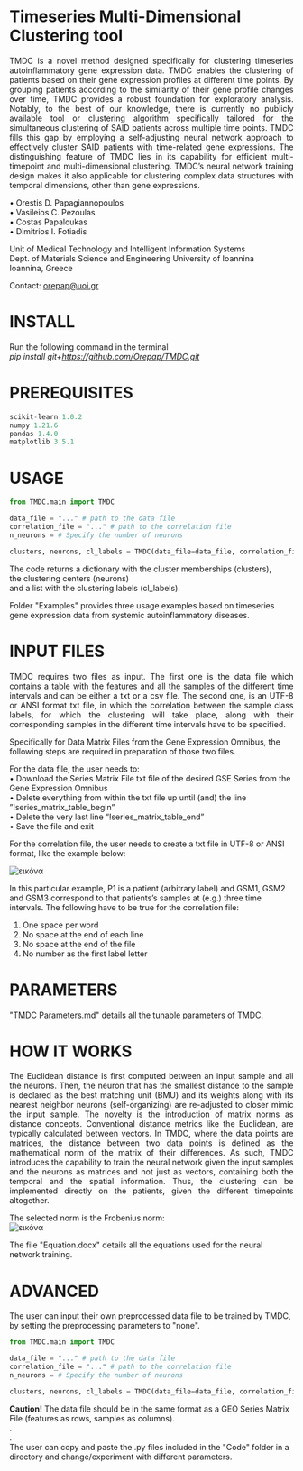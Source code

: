 # Timeseries Multi-Dimensional Clustering tool

<p align="justify">
TMDC is a novel method designed specifically for clustering timeseries autoinflammatory gene expression data. TMDC enables the clustering of patients based on their gene expression profiles at different time points. By grouping patients according to the similarity of their gene profile changes over time, TMDC provides a robust foundation for exploratory analysis. Notably, to the best of our knowledge, there is currently no publicly available tool or clustering algorithm specifically tailored for the simultaneous clustering of SAID patients across multiple time points. TMDC fills this gap by employing a self-adjusting neural network approach to effectively cluster SAID patients with time-related gene expressions. The distinguishing feature of TMDC lies in its capability for efficient multi-timepoint and multi-dimensional clustering. TMDC’s neural network training design makes it also applicable for clustering complex data structures with temporal dimensions, other than gene expressions. </p>

 
• Orestis D. Papagiannopoulos  
• Vasileios C. Pezoulas  
• Costas Papaloukas  
• Dimitrios I. Fotiadis  

Unit of Medical Technology and Intelligent Information Systems  
Dept. of Materials Science and Engineering
University of Ioannina   
Ioannina, Greece

Contact: orepap@uoi.gr

# INSTALL

Run the following command in the terminal  
_pip install git+https://github.com/Orepap/TMDC.git_


# PREREQUISITES
```python
scikit-learn 1.0.2
numpy 1.21.6
pandas 1.4.0
matplotlib 3.5.1
```

# USAGE
```python
from TMDC.main import TMDC

data_file = "..." # path to the data file
correlation_file = "..." # path to the correlation file
n_neurons = # Specify the number of neurons

clusters, neurons, cl_labels = TMDC(data_file=data_file, correlation_file=correlation_file, n_neurons=n_neurons)
```
The code returns a dictionary with the cluster memberships (clusters),    
the clustering centers (neurons)  
and a list with the clustering labels (cl_labels).  

Folder "Examples" provides three usage examples based on timeseries gene expression data from systemic autoinflammatory diseases.


# INPUT FILES
<p align="justify">
TMDC requires two files as input. The first one is the data file which contains a table with the features and all the samples of the different time intervals and can be either a txt or a csv file. The second one, is an UTF-8 or ANSI format txt file, in which the correlation between the sample class labels, for which the clustering will take place, along with their corresponding samples in the different time intervals have to be specified. </p>

Specifically for Data Matrix Files from the Gene Expression Omnibus, the following steps are required in preparation of those two files.

For the data file, the user needs to:  
•	Download the Series Matrix File txt file of the desired GSE Series from the Gene Expression Omnibus  
•	Delete everything from within the txt file up until (and) the line ”!series_matrix_table_begin”  
•	Delete the very last line “!series_matrix_table_end”  
•	Save the file and exit  


For the correlation file, the user needs to create a txt file in UTF-8 or ANSI format, like the example below:

![εικόνα](https://github.com/Orepap/TMDC/assets/93657525/80b3de60-8e8e-481e-8466-0033ddc2d5b6)

In this particular example, P1 is a patient (arbitrary label) and GSM1, GSM2 and GSM3 correspond to that patients’s samples at (e.g.) three time intervals. The following have to be true for the correlation file:

1) One space per word  
2) No space at the end of each line  
3) No space at the end of the file  
4) No number as the first label letter

# PARAMETERS
"TMDC Parameters.md" details all the tunable parameters of TMDC.

# HOW IT WORKS
<p align="justify">
The Euclidean distance is first computed between an input sample and all the neurons. Then, the neuron that has the smallest distance to the sample is declared as the best matching unit (BMU) and its weights along with its nearest neighbor neurons (self-organizing) are re-adjusted to closer mimic the input sample. The novelty is the introduction of matrix norms as distance concepts. Conventional distance metrics like the Euclidean, are typically calculated between vectors. In TMDC, where the data points are matrices, the distance between two data points is defined as the mathematical norm of the matrix of their differences. As such, TMDC introduces the capability to train the neural network given the input samples and the neurons as matrices and not just as vectors, containing both the temporal and the spatial information. Thus, the clustering can be implemented directly on the patients, given the different timepoints altogether. </p>

The selected norm is the Frobenius norm:  
![εικόνα](https://github.com/Orepap/TMDC/assets/93657525/2de1dec0-3b0c-46e7-88fa-b8a4dc960f15)  

The file "Equation.docx" details all the equations used for the neural network training.  
 
# ADVANCED
The user can input their own preprocessed data file to be trained by TMDC, by setting the preprocessing parameters to "none".  
```python
from TMDC.main import TMDC

data_file = "..." # path to the data file
correlation_file = "..." # path to the correlation file
n_neurons = # Specify the number of neurons

clusters, neurons, cl_labels = TMDC(data_file=data_file, correlation_file=correlation_file, n_neurons=n_neurons, dim_reg="none", imputation="none", scaling="none")
```
**Caution!** The data file should be in the same format as a GEO Series Matrix File (features as rows, samples as columns).  
.  
.  
The  user can copy and paste the .py files included in the "Code" folder in a directory and change/experiment with different parameters.  
  

